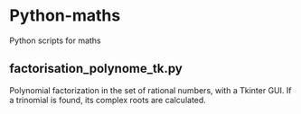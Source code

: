 # Python-maths

Python scripts for maths

## factorisation_polynome_tk.py

Polynomial factorization in the set of rational numbers, with a Tkinter GUI. If a trinomial is found, its complex roots are calculated.

